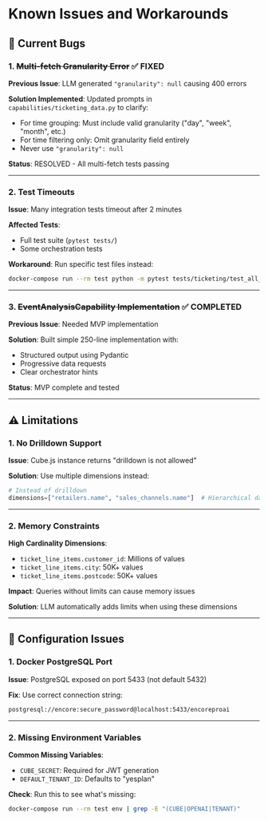 # Known Issues and Workarounds

## 🐛 Current Bugs

### 1. ~~Multi-fetch Granularity Error~~ ✅ FIXED
**Previous Issue**: LLM generated `"granularity": null` causing 400 errors

**Solution Implemented**: Updated prompts in `capabilities/ticketing_data.py` to clarify:
- For time grouping: Must include valid granularity ("day", "week", "month", etc.)
- For time filtering only: Omit granularity field entirely
- Never use `"granularity": null`

**Status**: RESOLVED - All multi-fetch tests passing

---

### 2. Test Timeouts
**Issue**: Many integration tests timeout after 2 minutes

**Affected Tests**:
- Full test suite (`pytest tests/`)
- Some orchestration tests

**Workaround**: Run specific test files instead:
```bash
docker-compose run --rm test python -m pytest tests/ticketing/test_all_features.py -v
```

---

### 3. ~~EventAnalysisCapability Implementation~~ ✅ COMPLETED
**Previous Issue**: Needed MVP implementation

**Solution**: Built simple 250-line implementation with:
- Structured output using Pydantic
- Progressive data requests
- Clear orchestrator hints

**Status**: MVP complete and tested

---

## ⚠️ Limitations

### 1. No Drilldown Support
**Issue**: Cube.js instance returns "drilldown is not allowed"

**Solution**: Use multiple dimensions instead:
```python
# Instead of drilldown
dimensions=["retailers.name", "sales_channels.name"]  # Hierarchical data
```

---

### 2. Memory Constraints
**High Cardinality Dimensions**:
- `ticket_line_items.customer_id`: Millions of values
- `ticket_line_items.city`: 50K+ values
- `ticket_line_items.postcode`: 50K+ values

**Impact**: Queries without limits can cause memory issues

**Solution**: LLM automatically adds limits when using these dimensions

---

## 🔧 Configuration Issues

### 1. Docker PostgreSQL Port
**Issue**: PostgreSQL exposed on port 5433 (not default 5432)

**Fix**: Use correct connection string:
```bash
postgresql://encore:secure_password@localhost:5433/encoreproai
```

---

### 2. Missing Environment Variables
**Common Missing Variables**:
- `CUBE_SECRET`: Required for JWT generation
- `DEFAULT_TENANT_ID`: Defaults to "yesplan"

**Check**: Run this to see what's missing:
```bash
docker-compose run --rm test env | grep -E "(CUBE|OPENAI|TENANT)"
```